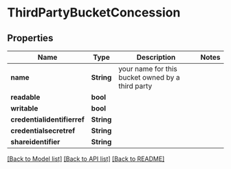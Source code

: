 # ThirdPartyBucketConcession

## Properties

Name | Type | Description | Notes
------------ | ------------- | ------------- | -------------
**name** | **String** | your name for this bucket owned by a third party | 
**readable** | **bool** |  | 
**writable** | **bool** |  | 
**credentialidentifierref** | **String** |  | 
**credentialsecretref** | **String** |  | 
**shareidentifier** | **String** |  | 

[[Back to Model list]](../README.md#documentation-for-models) [[Back to API list]](../README.md#documentation-for-api-endpoints) [[Back to README]](../README.md)


